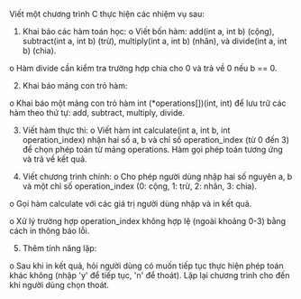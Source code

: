 Viết một chương trình C thực hiện các nhiệm vụ sau:
1.	Khai báo các hàm toán học: 
o	Viết bốn hàm: add(int a, int b) (cộng), subtract(int a, int b) (trừ), multiply(int a, int b) (nhân), và divide(int a, int b) (chia).

o	Hàm divide cần kiểm tra trường hợp chia cho 0 và trả về 0 nếu b == 0.

2.	Khai báo mảng con trỏ hàm: 

o	Khai báo một mảng con trỏ hàm int (*operations[])(int, int) để lưu trữ các hàm theo thứ tự: add, subtract, multiply, divide.

3.	Viết hàm thực thi: 
o	Viết hàm int calculate(int a, int b, int operation_index) nhận hai số a, b và chỉ số operation_index (từ 0 đến 3) để chọn phép toán từ mảng operations. Hàm gọi phép toán tương ứng và trả về kết quả.

4.	Viết chương trình chính: 
o	Cho phép người dùng nhập hai số nguyên a, b và một chỉ số operation_index (0: cộng, 1: trừ, 2: nhân, 3: chia).

o	Gọi hàm calculate với các giá trị người dùng nhập và in kết quả.

o	Xử lý trường hợp operation_index không hợp lệ (ngoài khoảng 0-3) bằng cách in thông báo lỗi.

5.	Thêm tính năng lặp: 

o	Sau khi in kết quả, hỏi người dùng có muốn tiếp tục thực hiện phép toán khác không (nhập 'y' để tiếp tục, 'n' để thoát). Lặp lại chương trình cho đến khi người dùng chọn thoát.

